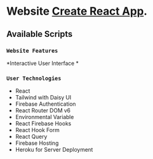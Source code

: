 # Website [Create React App](https://github.com/facebook/create-react-app).

## Available Scripts

### `Website Features`
*Interactive User Interface
*


### `User Technologies`
* React
* Tailwind with Daisy UI
* Firebase Authentication
* React Router DOM v6
* Environmental Variable
* React Firebase Hooks
* React Hook Form
* React Query
* Firebase Hosting
* Heroku for Server Deployment
